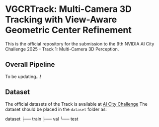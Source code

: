 # VGCRTrack: Multi-Camera 3D Tracking with View-Aware Geometric Center Refinement
<p>This is the official repository for the submission to the 9th NVIDIA AI City Challenge 2025 - Track 1: Multi-Camera 3D Perception. </p>

## Overall Pipeline
To be updating...!

## Dataset 
The official datasets of the Track is available at [AI City Challenge](https://huggingface.co/datasets/nvidia/PhysicalAI-SmartSpaces/blob/main/README.md) 
The dataset should be placed in the `dataset` folder as:

dataset
├── train
├── val
└── test
